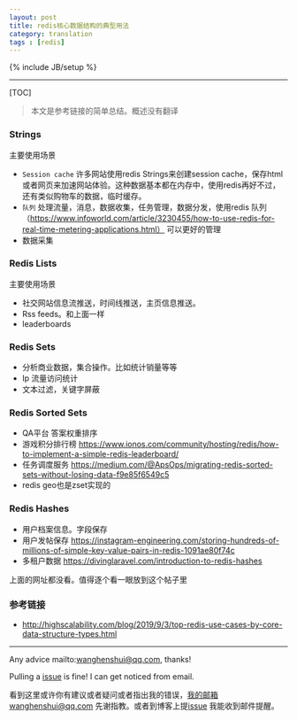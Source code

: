 ```yaml
---
layout: post
title: redis核心数据结构的典型用法
category: translation
tags : [redis]
---
```

{% include JB/setup %}

---

[TOC]

> 本文是参考链接的简单总结。概述没有翻译

### Strings

主要使用场景

- `Session cache` 许多网站使用redis Strings来创建session cache，保存html或者网页来加速网站体验。这种数据基本都在内存中，使用redis再好不过，还有类似购物车的数据，临时缓存。
- `队列` 处理流量，消息，数据收集，任务管理，数据分发，使用redis 队列（https://www.infoworld.com/article/3230455/how-to-use-redis-for-real-time-metering-applications.html） 可以更好的管理
- 数据采集

### Redis Lists

主要使用场景

- 社交网站信息流推送，时间线推送，主页信息推送。
- Rss feeds。和上面一样
- leaderboards

### Redis Sets

- 分析商业数据，集合操作。比如统计销量等等
- Ip 流量访问统计
- 文本过滤，关键字屏蔽

### Redis Sorted Sets

- QA平台 答案权重排序
- 游戏积分排行榜 https://www.ionos.com/community/hosting/redis/how-to-implement-a-simple-redis-leaderboard/
- 任务调度服务 https://medium.com/@ApsOps/migrating-redis-sorted-sets-without-losing-data-f9e85f6549c5
- redis geo也是zset实现的



### Redis Hashes

- 用户档案信息。字段保存
- 用户发帖保存 https://instagram-engineering.com/storing-hundreds-of-millions-of-simple-key-value-pairs-in-redis-1091ae80f74c
- 多租户数据 https://divinglaravel.com/introduction-to-redis-hashes



上面的网址都没看。值得逐个看一眼放到这个帖子里

### 参考链接 

- http://highscalability.com/blog/2019/9/3/top-redis-use-cases-by-core-data-structure-types.html

---

Any advice mailto:wanghenshui@qq.com, thanks! 

Pulling a [issue](https://github.com/wanghenshui/wanghenshui.github.io/issues/new) is fine! I can get noticed from email.

看到这里或许你有建议或者疑问或者指出我的错误，我的邮箱wanghenshui@qq.com 先谢指教。或者到博客上提[issue](https://github.com/wanghenshui/wanghenshui.github.io/issues/new) 我能收到邮件提醒。